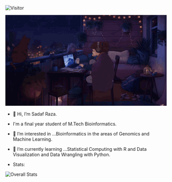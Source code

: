 ![Visitor](https://visitor-badge.laobi.icu/badge?page_id=SadafRaza)
<p align="center"><img src = "https://github.com/SadafRaza/SadafRaza/blob/main/intro.gif"></p>

- 👋 Hi, I’m Sadaf Raza.
- I'm a final year student of M.Tech Bioinformatics.
- 👀 I’m interested in ...Bioinformatics in the areas of Genomics and Machine Learning.
- 🌱 I’m currently learning ...Statistical Computing with R and Data Visualization and Data Wrangling with Python.

- Stats:

![Overall Stats](https://github-readme-stats.vercel.app/api?username=SadafRaza&count_private=true&show_icons=true&hide=contribs)

<!---
- Languages used:
![Top Langs](https://github-readme-stats.vercel.app/api/top-langs/?username=SadafRaza&layout=compact)
--->


<!---
SadafRaza/SadafRaza is a ✨ special ✨ repository because its `README.md` (this file) appears on your GitHub profile.
You can click the Preview link to take a look at your changes.
- 💞️ I’m looking to collaborate on ...
- 📫 How to reach me ...
- 📫 Reach me:
 <a href="mailto:sadafraza48@gmail.com">![YourEmail@gmail.com](https://img.shields.io/badge/Gmail-D14836?style=for-the-badge&logo=gmail&logoColor=white)</a>
 <a href="<https://www.linkedin.com/in/sadaf-raza-2958705b>">![LinkedIn](https://img.shields.io/badge/LinkedIn-0077B5?style=for-the-badge&logo=linkedin&logoColor=white)</a>
--->
